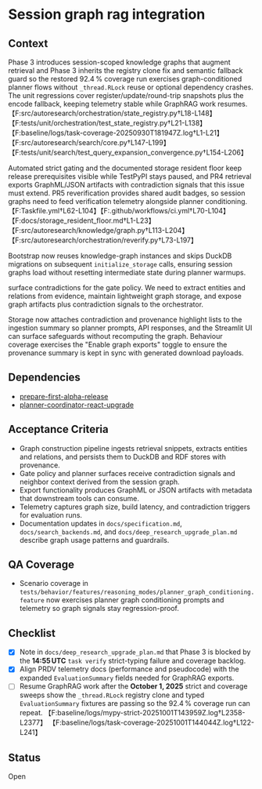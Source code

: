 # Session graph rag integration

## Context
Phase 3 introduces session-scoped knowledge graphs that augment retrieval and
Phase 3 inherits the registry clone fix and semantic fallback guard so the
restored 92.4 % coverage run exercises graph-conditioned planner flows
without `_thread.RLock` reuse or optional dependency crashes. The unit
regressions cover register/update/round-trip snapshots plus the encode
fallback, keeping telemetry stable while GraphRAG work resumes.
【F:src/autoresearch/orchestration/state_registry.py†L18-L148】
【F:tests/unit/orchestration/test_state_registry.py†L21-L138】
【F:baseline/logs/task-coverage-20250930T181947Z.log†L1-L21】
【F:src/autoresearch/search/core.py†L147-L199】
【F:tests/unit/search/test_query_expansion_convergence.py†L154-L206】

Automated strict gating and the documented storage resident floor keep release
prerequisites visible while TestPyPI stays paused, and PR4 retrieval exports
GraphML/JSON artifacts with contradiction signals that this issue must extend.
PR5 reverification provides shared audit badges, so session graphs need to feed
verification telemetry alongside planner conditioning.
【F:Taskfile.yml†L62-L104】【F:.github/workflows/ci.yml†L70-L104】
【F:docs/storage_resident_floor.md†L1-L23】
【F:src/autoresearch/knowledge/graph.py†L113-L204】
【F:src/autoresearch/orchestration/reverify.py†L73-L197】

Bootstrap now reuses knowledge-graph instances and skips DuckDB migrations on
subsequent `initialize_storage` calls, ensuring session graphs load without
resetting intermediate state during planner warmups.

surface contradictions for the gate policy. We need to extract entities and
relations from evidence, maintain lightweight graph storage, and expose graph
artifacts plus contradiction signals to the orchestrator.

Storage now attaches contradiction and provenance highlight lists to the
ingestion summary so planner prompts, API responses, and the Streamlit UI can
surface safeguards without recomputing the graph. Behaviour coverage exercises
the "Enable graph exports" toggle to ensure the provenance summary is kept in
sync with generated download payloads.

## Dependencies
- [prepare-first-alpha-release](prepare-first-alpha-release.md)
- [planner-coordinator-react-upgrade](planner-coordinator-react-upgrade.md)

## Acceptance Criteria
- Graph construction pipeline ingests retrieval snippets, extracts entities and
  relations, and persists them to DuckDB and RDF stores with provenance.
- Gate policy and planner surfaces receive contradiction signals and neighbor
  context derived from the session graph.
- Export functionality produces GraphML or JSON artifacts with metadata that
  downstream tools can consume.
- Telemetry captures graph size, build latency, and contradiction triggers for
  evaluation runs.
- Documentation updates in `docs/specification.md`, `docs/search_backends.md`,
  and `docs/deep_research_upgrade_plan.md` describe graph usage patterns and
  guardrails.

## QA Coverage

- Scenario coverage in
  `tests/behavior/features/reasoning_modes/planner_graph_conditioning.feature`
  now exercises planner graph conditioning prompts and telemetry so graph
  signals stay regression-proof.

## Checklist
- [x] Note in `docs/deep_research_upgrade_plan.md` that Phase 3 is blocked by
  the **14:55 UTC** `task verify` strict-typing failure and coverage backlog.
- [x] Align PRDV telemetry docs (performance and pseudocode) with the expanded
  `EvaluationSummary` fields needed for GraphRAG exports.
- [ ] Resume GraphRAG work after the **October 1, 2025** strict and coverage
  sweeps show the `_thread.RLock` registry clone and typed `EvaluationSummary`
  fixtures are passing so the 92.4 % coverage run can repeat.
  【F:baseline/logs/mypy-strict-20251001T143959Z.log†L2358-L2377】
  【F:baseline/logs/task-coverage-20251001T144044Z.log†L122-L241】

## Status
Open
